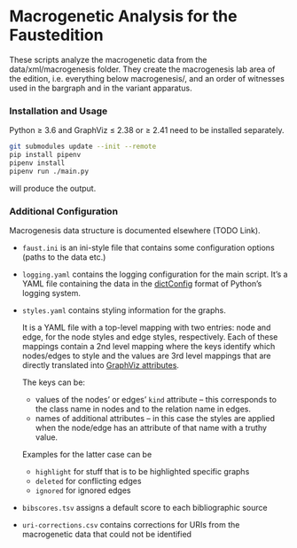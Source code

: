 Macrogenetic Analysis for the Faustedition
==========================================

These scripts analyze the macrogenetic data from the data/xml/macrogenesis folder. They create the macrogenesis lab area of the edition, i.e. everything below macrogenesis/, and an order of witnesses used in the bargraph and in the variant apparatus.

### Installation and Usage

Python ≥ 3.6 and GraphViz ≤ 2.38 or ≥ 2.41 need to be installed separately.

```bash
git submodules update --init --remote
pip install pipenv
pipenv install
pipenv run ./main.py
```

will produce the output.

### Additional Configuration

Macrogenesis data structure is documented elsewhere (TODO Link).

* `faust.ini` is an ini-style file that contains some configuration options (paths to the data etc.)
* `logging.yaml` contains the logging configuration for the main script. It’s a YAML file containing the data in the [dictConfig](https://docs.python.org/3/library/logging.config.html#logging.config.dictConfig) format of Python’s logging system.
* `styles.yaml` contains styling information for the graphs.

   It is a YAML file with a top-level mapping with two entries: node and edge, for the node styles and edge styles, respectively. Each of these mappings contain a 2nd level mapping where the keys identify which nodes/edges to style and the values are 3rd level mappings that are directly translated into [GraphViz attributes](https://www.graphviz.org/doc/info/attrs.html#d:stylesheet).

   The keys can be:

   - values of the nodes’ or edges’ `kind` attribute – this corresponds to the class name in nodes and to the relation name in edges.
   - names of additional attributes – in this case the styles are applied when the node/edge has an attribute of that name with a truthy value. 
   
   Examples for the latter case can be
   
   * `highlight` for stuff that is to be highlighted specific graphs
   * `deleted` for conflicting edges
   * `ignored` for ignored edges

* `bibscores.tsv` assigns a default score to each bibliographic source
* `uri-corrections.csv` contains corrections for URIs from the macrogenetic data that could not be identified
